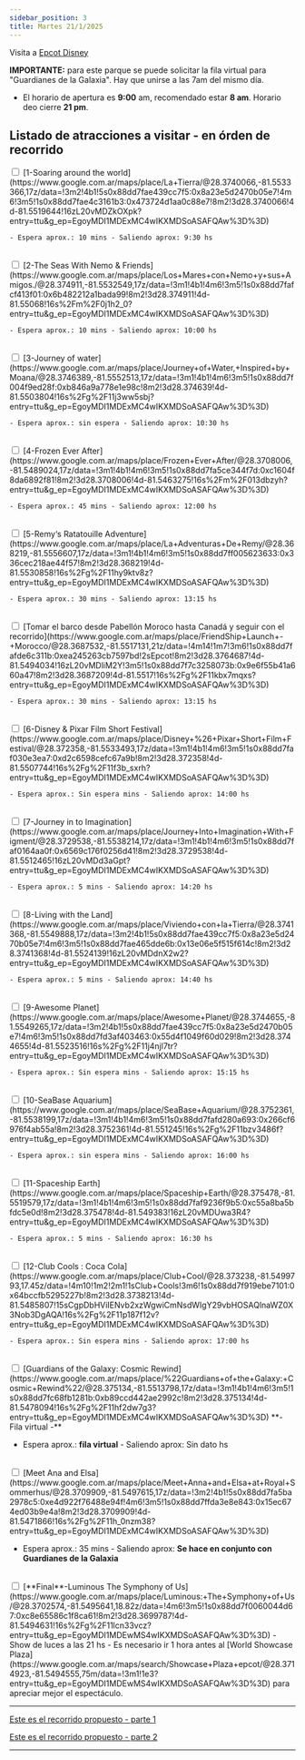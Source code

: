 ```yaml
---
sidebar_position: 3
title: Martes 21/1/2025
---
```


Visita a [Epcot Disney](https://www.google.com.ar/maps/place/Cast+Parking+(Red+Lot),+Orlando,+FL+32836,+EE.+UU./@28.372475,-81.5421017,17.3z/data=!4m15!1m8!3m7!1s0x88dd7fa47b37af61:0xdb994573748ccd8f!2sEpcot+Center+Dr,+Florida,+EE.+UU.!3b1!8m2!3d28.3733535!4d-81.5385799!16s%2Fg%2F1tvgw4f_!3m5!1s0x88dd7fa3892b0091:0x511a3805d9550224!8m2!3d28.3717743!4d-81.5425015!16s%2Fg%2F11b8tcr79p?entry=ttu&g_ep=EgoyMDI1MDEwMS4wIKXMDSoASAFQAw%3D%3D)

**IMPORTANTE:** para este parque se puede solicitar la fila virtual para "Guardianes de la Galaxia". Hay que unirse a las 7am del mismo día.

- El horario de apertura es **9:00** am, recomendado estar **8 am**. Horario deo cierre **21 pm**.

## Listado de atracciones a visitar - en órden de recorrido

<input type="checkbox" id="task1" />
<label for="task1">[1-Soaring around the world](https://www.google.com.ar/maps/place/La+Tierra/@28.3740066,-81.5533366,17z/data=!3m2!4b1!5s0x88dd7fae439cc7f5:0x8a23e5d2470b05e7!4m6!3m5!1s0x88dd7fae4c3161b3:0x473724d1aa0c88e7!8m2!3d28.3740066!4d-81.5519644!16zL20vMDZkOXpk?entry=ttu&g_ep=EgoyMDI1MDExMC4wIKXMDSoASAFQAw%3D%3D) </label>

    - Espera aprox.: 10 mins - Saliendo aprox: 9:30 hs

<br />

<input type="checkbox" id="task2" />
<label for="task2">[2-The Seas With Nemo & Friends](https://www.google.com.ar/maps/place/Los+Mares+con+Nemo+y+sus+Amigos./@28.374911,-81.5532549,17z/data=!3m1!4b1!4m6!3m5!1s0x88dd7fafcf413f01:0x6b482212a1bada99!8m2!3d28.374911!4d-81.55068!16s%2Fm%2F0j1h2_0?entry=ttu&g_ep=EgoyMDI1MDExMC4wIKXMDSoASAFQAw%3D%3D) </label>

    - Espera aprox.: 10 mins - Saliendo aprox: 10:00 hs


<br />

<input type="checkbox" id="task3" />
<label for="task3">[3-Journey of water](https://www.google.com.ar/maps/place/Journey+of+Water,+Inspired+by+Moana/@28.3746389,-81.5552513,17z/data=!3m1!4b1!4m6!3m5!1s0x88dd7f004f9ed28f:0xb846a9a778e1e98c!8m2!3d28.374639!4d-81.5503804!16s%2Fg%2F11j3ww5sbj?entry=ttu&g_ep=EgoyMDI1MDExMC4wIKXMDSoASAFQAw%3D%3D) </label>

    - Espera aprox.: sin espera - Saliendo aprox: 10:30 hs


<br />

<input type="checkbox" id="task4" />
<label for="task4">[4-Frozen Ever After](https://www.google.com.ar/maps/place/Frozen+Ever+After/@28.3708006,-81.5489024,17z/data=!3m1!4b1!4m6!3m5!1s0x88dd7fa5ce344f7d:0xc1604f8da6892f81!8m2!3d28.3708006!4d-81.5463275!16s%2Fm%2F013dbzyh?entry=ttu&g_ep=EgoyMDI1MDExMC4wIKXMDSoASAFQAw%3D%3D)</label>

    - Espera aprox.: 45 mins - Saliendo aprox: 12:00 hs

<br />

<input type="checkbox" id="task5" />
<label for="task5">[5-Remy‘s Ratatouille Adventure](https://www.google.com.ar/maps/place/La+Adventuras+De+Remy/@28.368219,-81.5556607,17z/data=!3m1!4b1!4m6!3m5!1s0x88dd7ff005623633:0x336cec218ae44f57!8m2!3d28.368219!4d-81.5530858!16s%2Fg%2F11hy9ktv8z?entry=ttu&g_ep=EgoyMDI1MDExMC4wIKXMDSoASAFQAw%3D%3D) </label>


    - Espera aprox.: 30 mins - Saliendo aprox: 13:15 hs

<br />

<input type="checkbox" id="task5" />
<label for="task5">[Tomar el barco desde Pabellón Moroco hasta Canadá y seguir con el recorrido](https://www.google.com.ar/maps/place/FriendShip+Launch+-+Morocco/@28.3687532,-81.5517131,21z/data=!4m14!1m7!3m6!1s0x88dd7fafde6c311b:0xea245263cb7597bd!2sEpcot!8m2!3d28.3764687!4d-81.5494034!16zL20vMDliM2Y!3m5!1s0x88dd7f7c3258073b:0x9e6f55b41a660a47!8m2!3d28.3687209!4d-81.5517!16s%2Fg%2F11kbx7mqxs?entry=ttu&g_ep=EgoyMDI1MDExMC4wIKXMDSoASAFQAw%3D%3D) </label>

    - Espera aprox.: 30 mins - Saliendo aprox: 13:15 hs

<br />

<input type="checkbox" id="task6" />
<label for="task6">[6-Disney & Pixar Film Short Festival](https://www.google.com.ar/maps/place/Disney+%26+Pixar+Short+Film+Festival/@28.372358,-81.5533493,17z/data=!3m1!4b1!4m6!3m5!1s0x88dd7faf030e3ea7:0xd2c6598cefc67a9b!8m2!3d28.372358!4d-81.5507744!16s%2Fg%2F11f3b_sxrh?entry=ttu&g_ep=EgoyMDI1MDExMC4wIKXMDSoASAFQAw%3D%3D) </label>

    - Espera aprox.: Sin espera mins - Saliendo aprox: 14:00 hs

<br />

<input type="checkbox" id="task7" />
<label for="task7">[7-Journey in to Imagination](https://www.google.com.ar/maps/place/Journey+Into+Imagination+With+Figment/@28.3729538,-81.5538214,17z/data=!3m1!4b1!4m6!3m5!1s0x88dd7faf0164aa0f:0x6569c176f0256d41!8m2!3d28.3729538!4d-81.5512465!16zL20vMDd3aGpt?entry=ttu&g_ep=EgoyMDI1MDExMC4wIKXMDSoASAFQAw%3D%3D) </label>

    - Espera aprox.: 5 mins - Saliendo aprox: 14:20 hs


<br />

<input type="checkbox" id="task8" />
<label for="task8">[8-Living with the Land](https://www.google.com.ar/maps/place/Viviendo+con+la+Tierra/@28.3741368,-81.5549888,17z/data=!3m2!4b1!5s0x88dd7fae439cc7f5:0x8a23e5d2470b05e7!4m6!3m5!1s0x88dd7fae465dde6b:0x13e06e5f515f614c!8m2!3d28.3741368!4d-81.5524139!16zL20vMDdnX2w2?entry=ttu&g_ep=EgoyMDI1MDExMC4wIKXMDSoASAFQAw%3D%3D) </label>

    - Espera aprox.: 5 mins - Saliendo aprox: 14:40 hs


<br />


<input type="checkbox" id="task9" />
<label for="task9">[9-Awesome Planet](https://www.google.com.ar/maps/place/Awesome+Planet/@28.3744655,-81.5549265,17z/data=!3m2!4b1!5s0x88dd7fae439cc7f5:0x8a23e5d2470b05e7!4m6!3m5!1s0x88dd7fd3af403463:0x55d4f1049f60d029!8m2!3d28.3744655!4d-81.5523516!16s%2Fg%2F11j4njl7tr?entry=ttu&g_ep=EgoyMDI1MDExMC4wIKXMDSoASAFQAw%3D%3D) </label>

    - Espera aprox.: Sin espera mins - Saliendo aprox: 15:15 hs

<br />

<input type="checkbox" id="task10" />
<label for="task10">[10-SeaBase Aquarium](https://www.google.com.ar/maps/place/SeaBase+Aquarium/@28.3752361,-81.5538199,17z/data=!3m1!4b1!4m6!3m5!1s0x88dd7fafd280a693:0x266cf6976f4ab55a!8m2!3d28.3752361!4d-81.551245!16s%2Fg%2F11bzv3486f?entry=ttu&g_ep=EgoyMDI1MDExMC4wIKXMDSoASAFQAw%3D%3D) </label>

    - Espera aprox.: sin espera mins - Saliendo aprox: 16:00 hs

<br />

<input type="checkbox" id="task11" />
<label for="task11">[11-Spaceship Earth](https://www.google.com.ar/maps/place/Spaceship+Earth/@28.375478,-81.5519579,17z/data=!3m1!4b1!4m6!3m5!1s0x88dd7faf9236f9b5:0xc55a8ba5bfdc5e0d!8m2!3d28.375478!4d-81.549383!16zL20vMDUwa3R4?entry=ttu&g_ep=EgoyMDI1MDExMC4wIKXMDSoASAFQAw%3D%3D) </label>

    - Espera aprox.: 5 mins - Saliendo aprox: 16:30 hs

<br />

<input type="checkbox" id="task12" />
<label for="task12">[12-Club Cools : Coca Cola](https://www.google.com.ar/maps/place/Club+Cool/@28.373238,-81.5499793,17.45z/data=!4m10!1m2!2m1!1sClub+Cools!3m6!1s0x88dd7f919ebe7101:0x64bccfb5295227b!8m2!3d28.3738213!4d-81.5485807!15sCgpDbHViIENvb2xzWgwiCmNsdWIgY29vbHOSAQlnaWZ0X3Nob3DgAQA!16s%2Fg%2F11p187f12v?entry=ttu&g_ep=EgoyMDI1MDExMC4wIKXMDSoASAFQAw%3D%3D) </label>

    - Espera aprox.: Sin espera mins - Saliendo aprox: 17:00 hs

<br />

<input type="checkbox" id="task13" />
<label for="task13">[Guardians of the Galaxy: Cosmic Rewind](https://www.google.com.ar/maps/place/%22Guardians+of+the+Galaxy:+Cosmic+Rewind%22/@28.375134,-81.5513798,17z/data=!3m1!4b1!4m6!3m5!1s0x88dd7fc68fb1281b:0xb89ccd442ae2992c!8m2!3d28.375134!4d-81.5478094!16s%2Fg%2F11hf2dw7g3?entry=ttu&g_ep=EgoyMDI1MDExMC4wIKXMDSoASAFQAw%3D%3D) **- Fila virtual -**</label>

- Espera aprox.: **fila virtual** - Saliendo aprox: Sin dato hs

<br />


<input type="checkbox" id="task14" />
<label for="task14">[Meet Ana and Elsa](https://www.google.com.ar/maps/place/Meet+Anna+and+Elsa+at+Royal+Sommerhus/@28.3709909,-81.5497615,17z/data=!3m2!4b1!5s0x88dd7fa5ba2978c5:0xe4d922f76488e94f!4m6!3m5!1s0x88dd7ffda3e8e843:0x15ec674ed03b9e4a!8m2!3d28.3709909!4d-81.5471866!16s%2Fg%2F11h_0nzm38?entry=ttu&g_ep=EgoyMDI1MDExMC4wIKXMDSoASAFQAw%3D%3D) </label>


- Espera aprox.: 35 mins - Saliendo aprox: **Se hace en conjunto con Guardianes de la Galaxia**

<br />

<input type="checkbox" id="task15" />
<label for="task15">[**Final**-Luminous The Symphony of Us](https://www.google.com.ar/maps/place/Luminous:+The+Symphony+of+Us/@28.3702574,-81.5495641,18.82z/data=!4m6!3m5!1s0x88dd7f0060044d67:0xc8e65586c1f8ca61!8m2!3d28.3699787!4d-81.5494631!16s%2Fg%2F11lcn33vcz?entry=ttu&g_ep=EgoyMDI1MDEwMS4wIKXMDSoASAFQAw%3D%3D) - Show de luces a las 21 hs - Es necesario ir 1 hora antes al [World Showcase Plaza](https://www.google.com.ar/maps/search/Showcase+Plaza+epcot/@28.3714923,-81.5494555,75m/data=!3m1!1e3?entry=ttu&g_ep=EgoyMDI1MDEwMS4wIKXMDSoASAFQAw%3D%3D) para apreciar mejor el espectáculo.  </label>


***

[Este es el recorrido propuesto - parte 1](https://maps.app.goo.gl/GcasaHQN2ufUfDgU6)

[Este es el recorrido propuesto - parte 2](https://maps.app.goo.gl/jwXm1kg8P7apkcsA8)

***


